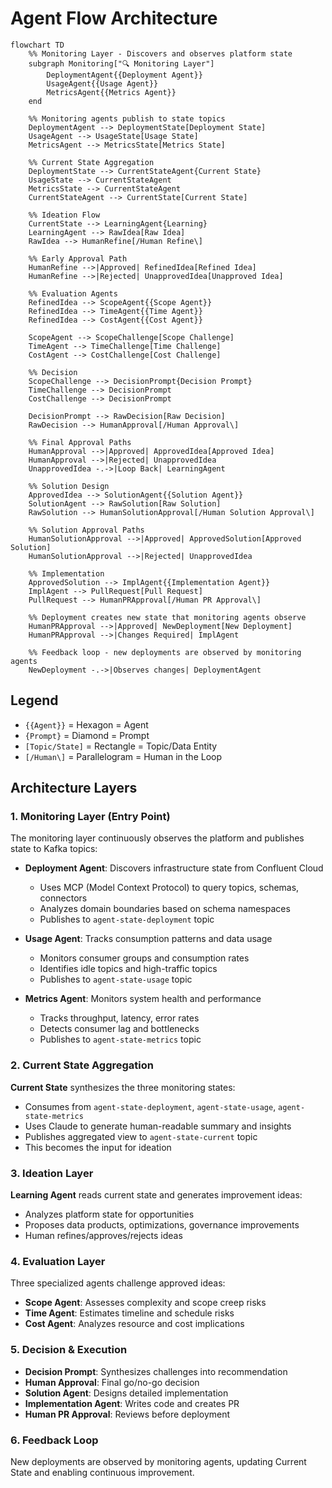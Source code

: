 # Agent Flow Architecture

```mermaid
flowchart TD
    %% Monitoring Layer - Discovers and observes platform state
    subgraph Monitoring["🔍 Monitoring Layer"]
        DeploymentAgent{{Deployment Agent}}
        UsageAgent{{Usage Agent}}
        MetricsAgent{{Metrics Agent}}
    end

    %% Monitoring agents publish to state topics
    DeploymentAgent --> DeploymentState[Deployment State]
    UsageAgent --> UsageState[Usage State]
    MetricsAgent --> MetricsState[Metrics State]

    %% Current State Aggregation
    DeploymentState --> CurrentStateAgent{Current State}
    UsageState --> CurrentStateAgent
    MetricsState --> CurrentStateAgent
    CurrentStateAgent --> CurrentState[Current State]

    %% Ideation Flow
    CurrentState --> LearningAgent{Learning}
    LearningAgent --> RawIdea[Raw Idea]
    RawIdea --> HumanRefine[/Human Refine\]

    %% Early Approval Path
    HumanRefine -->|Approved| RefinedIdea[Refined Idea]
    HumanRefine -->|Rejected| UnapprovedIdea[Unapproved Idea]

    %% Evaluation Agents
    RefinedIdea --> ScopeAgent{{Scope Agent}}
    RefinedIdea --> TimeAgent{{Time Agent}}
    RefinedIdea --> CostAgent{{Cost Agent}}

    ScopeAgent --> ScopeChallenge[Scope Challenge]
    TimeAgent --> TimeChallenge[Time Challenge]
    CostAgent --> CostChallenge[Cost Challenge]

    %% Decision
    ScopeChallenge --> DecisionPrompt{Decision Prompt}
    TimeChallenge --> DecisionPrompt
    CostChallenge --> DecisionPrompt

    DecisionPrompt --> RawDecision[Raw Decision]
    RawDecision --> HumanApproval[/Human Approval\]

    %% Final Approval Paths
    HumanApproval -->|Approved| ApprovedIdea[Approved Idea]
    HumanApproval -->|Rejected| UnapprovedIdea
    UnapprovedIdea -.->|Loop Back| LearningAgent

    %% Solution Design
    ApprovedIdea --> SolutionAgent{{Solution Agent}}
    SolutionAgent --> RawSolution[Raw Solution]
    RawSolution --> HumanSolutionApproval[/Human Solution Approval\]

    %% Solution Approval Paths
    HumanSolutionApproval -->|Approved| ApprovedSolution[Approved Solution]
    HumanSolutionApproval -->|Rejected| UnapprovedIdea

    %% Implementation
    ApprovedSolution --> ImplAgent{{Implementation Agent}}
    ImplAgent --> PullRequest[Pull Request]
    PullRequest --> HumanPRApproval[/Human PR Approval\]

    %% Deployment creates new state that monitoring agents observe
    HumanPRApproval -->|Approved| NewDeployment[New Deployment]
    HumanPRApproval -->|Changes Required| ImplAgent

    %% Feedback loop - new deployments are observed by monitoring agents
    NewDeployment -.->|Observes changes| DeploymentAgent
```

## Legend
- `{{Agent}}` = Hexagon = Agent
- `{Prompt}` = Diamond = Prompt
- `[Topic/State]` = Rectangle = Topic/Data Entity
- `[/Human\]` = Parallelogram = Human in the Loop

## Architecture Layers

### 1. Monitoring Layer (Entry Point)
The monitoring layer continuously observes the platform and publishes state to Kafka topics:

- **Deployment Agent**: Discovers infrastructure state from Confluent Cloud
  - Uses MCP (Model Context Protocol) to query topics, schemas, connectors
  - Analyzes domain boundaries based on schema namespaces
  - Publishes to `agent-state-deployment` topic

- **Usage Agent**: Tracks consumption patterns and data usage
  - Monitors consumer groups and consumption rates
  - Identifies idle topics and high-traffic topics
  - Publishes to `agent-state-usage` topic

- **Metrics Agent**: Monitors system health and performance
  - Tracks throughput, latency, error rates
  - Detects consumer lag and bottlenecks
  - Publishes to `agent-state-metrics` topic

### 2. Current State Aggregation
**Current State** synthesizes the three monitoring states:
- Consumes from `agent-state-deployment`, `agent-state-usage`, `agent-state-metrics`
- Uses Claude to generate human-readable summary and insights
- Publishes aggregated view to `agent-state-current` topic
- This becomes the input for ideation

### 3. Ideation Layer
**Learning Agent** reads current state and generates improvement ideas:
- Analyzes platform state for opportunities
- Proposes data products, optimizations, governance improvements
- Human refines/approves/rejects ideas

### 4. Evaluation Layer
Three specialized agents challenge approved ideas:
- **Scope Agent**: Assesses complexity and scope creep risks
- **Time Agent**: Estimates timeline and schedule risks
- **Cost Agent**: Analyzes resource and cost implications

### 5. Decision & Execution
- **Decision Prompt**: Synthesizes challenges into recommendation
- **Human Approval**: Final go/no-go decision
- **Solution Agent**: Designs detailed implementation
- **Implementation Agent**: Writes code and creates PR
- **Human PR Approval**: Reviews before deployment

### 6. Feedback Loop
New deployments are observed by monitoring agents, updating Current State and enabling continuous improvement.
